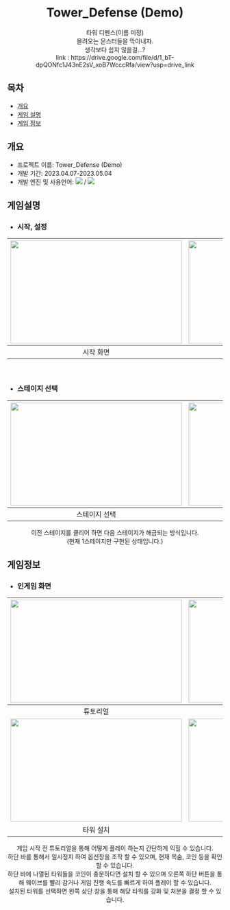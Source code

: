 <div align=center> 
  
<h1>Tower_Defense (Demo)</h1>
타워 디펜스(이름 미정)<br>
몰려오는 몬스터들을 막아내자. <br>
생각보다 쉽지 않을걸...? <br>
link : https://drive.google.com/file/d/1_bT-dpQONfc1J43nE2sV_xoB7WcccRfa/view?usp=drive_link
</div>

## 목차
  - [개요](#개요) 
  - [게임 설명](#게임설명)
  - [게임 정보](#게임정보)

## 개요
 - 프로젝트 이름: Tower_Defense (Demo)
 - 개발 기간: 2023.04.07-2023.05.04
 - 개발 엔진 및 사용언어: <img src="https://img.shields.io/badge/unity-000000?style=for-the-badge&logo=unity&logoColor=white"> / <img src="https://img.shields.io/badge/-C%23-512BD4?style=for-the-badge&logo=csharp&logoColor=white">
   
 ## 게임설명
  - ### 시작, 설정

<div align=center> 
  
|<img src="https://github.com/y636367/TowerDefence/assets/63005842/9d70e618-9796-4a63-96ad-116339feb6da" width="400" height="240"/>|<img src="https://github.com/y636367/TowerDefence/assets/63005842/eb05c001-a8a5-4c70-883a-2b3f27a99c7d" width="400" height="240"/>|
|---|---|
|<div align=center>시작 화면</div>|<div align=center>설정 화면</div>|

</div>
<br>

  - ### 스테이지 선택

<div align=center> 
  
|<img src="https://github.com/y636367/TowerDefence/assets/63005842/9783d868-94bd-4f9f-86cf-feb641a7da01" width="400" height="240"/>|<img src="https://github.com/y636367/TowerDefence/assets/63005842/44b22fa4-7069-4a4f-8dd2-c4c51885c760" width="400" height="240"/>|
|---|---|
|<div align=center>스테이지 선택</div>|<div align=center>스테이지 잠금</div>|

이전 스테이지를 클리어 하면 다음 스테이지가 해금되는 방식입니다.<br>
(현재 1스테이지만 구현된 상태입니다.) <br>

</div>

## 게임정보
 - ### 인게임 화면

<div align=center> 
  
|<img src="https://github.com/y636367/TowerDefence/assets/63005842/14b0fde2-cb31-48f2-941b-7f6b3309f905" width="400" height="240"/>|<img src="https://github.com/y636367/TowerDefence/assets/63005842/578f0ba6-e55e-4c2a-be6e-9015d2fc23ee" width="400" height="240"/>|
|---|---|
|<div align=center>튜토리얼</div>|<div align=center>게임 진행</div>|
|<img src="https://github.com/y636367/TowerDefence/assets/63005842/92ea8220-8522-4397-9321-e6741e7060d2" width="400" height="240"/>|<img src="https://github.com/y636367/TowerDefence/assets/63005842/1f0ce93b-5ee5-4171-a650-16e4a3253a94" width="400" height="240"/>|
|<div align=center>타워 설치</div>|<div align=center>타워 강화</div>|

게임 시작 전 튜토리얼을 통해 어떻게 플레이 하는지 간단하게 익힐 수 있습니다. <br>
하단 바를 통해서 일시정지 하여 옵션창을 조작 할 수 있으며, 현재 목숨, 코인 등을 확인 할 수 있습니다. <br>
하단 바에 나열된 타워들을 코인이 충분하다면 설치 할 수 있으며 오른쪽 하단 버튼을 통해 웨이브를 빨리 감거나 게임 진행 속도를 빠르게 하여 플레이 할 수 있습니다. <br>
설치된 타워를 선택하면 왼쪽 상단 창을 통해 해당 타워를 강화 및 처분을 결정 할 수 있습니다. <br>

</div>
